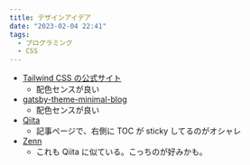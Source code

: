 ```yaml
---
title: デザインアイデア
date: "2023-02-04 22:41"
tags:
  - プログラミング
  - CSS
---
```


- [Tailwind CSS の公式サイト](https://tailwindcss.com/)
  - 配色センスが良い
- [gatsby-theme-minimal-blog](https://minimal-blog.lekoarts.de/)
  - 配色センスが良い
- [Qiita](https://qiita.com/)
  - 記事ページで、右側に TOC が sticky してるのがオシャレ
- [Zenn](https://zenn.dev/)
  - これも Qiita に似ている。こっちのが好みかも。
